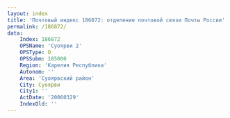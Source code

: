 ```yaml
---
layout: index
title: 'Почтовый индекс 186872: отделение почтовой связи Почты России'
permalink: /186872/
data:
    Index: 186872
    OPSName: 'Суоярви 2'
    OPSType: О
    OPSSubm: 185000
    Region: 'Карелия Республика'
    Autonom: ''
    Area: 'Суоярвский район'
    City: Суоярви
    City1: ''
    ActDate: '20060329'
    IndexOld: ''
---
```

